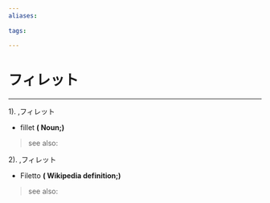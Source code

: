```yaml
---
aliases:
    
tags:
    
---
```


# フィレット
---
1).
,フィレット

- fillet
**( Noun;)**
> see also: 
            
2).
,フィレット

- Filetto
**( Wikipedia definition;)**
> see also: 
            